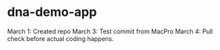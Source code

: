 # dna-demo-app

March 1: Created repo
March 3: Test commit from MacPro
March 4: Pull check before actual coding happens. 

